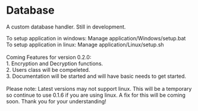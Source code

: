 # Database
A custom database handler. Still in development.

To setup application in windows: Manage application/Windows/setup.bat
<br>To setup application in linux: Manage application/Linux/setup.sh
<br><br>Coming Features for version 0.2.0: <br>  1. Encryption and Decryption functions.<br>  2. Users class will be compeleted.<br>3. Documentation will be started and will have basic needs to get started.
<br><br>Please note: Latest versions may not support linux. This will be a temporary so continue to use 0.1.6 if you are using linux. A fix for this will be coming soon. Thank you for your understanding!
